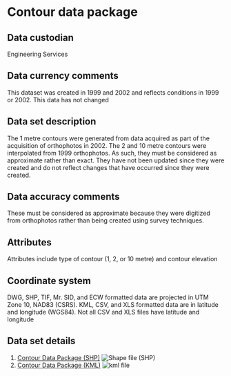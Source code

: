 # Contour data package
## Data custodian
Engineering Services

## Data currency comments
This dataset was created in 1999 and 2002 and reflects conditions in 1999 or
2002. This data has not changed

##  Data set description
The 1 metre contours were generated from data acquired as part of the
acquisition of orthophotos in 2002. The 2 and 10 metre contours were
interpolated from 1999 orthophotos. As such, they must be considered as
approximate rather than exact. They have not been updated since they were
created and do not reflect changes that have occurred since they were created.

## Data accuracy comments
These must be considered as approximate because they were digitized from
orthophotos rather than being created using survey techniques.

## Attributes
Attributes include type of contour (1, 2, or 10 metre) and contour elevation

## Coordinate system
DWG, SHP, TIF, Mr. SID, and ECW formatted data are projected in UTM Zone 10,
NAD83 (CSRS). KML, CSV, and XLS formatted data are in latitude and longitude
(WGS84). Not all CSV and XLS files have latitude and longitude

## Data set details
  1. [Contour Data Package (SHP)](ftp://webftp.vancouver.ca/OpenData/shape/shape_contour_lines.zip) ![Shape file \(SHP\)](../images/icon_shape.jpg)
  2. [Contour Data Package (KML)](../download/kml/kml_contour_lines.zip) ![kml file](../images/Icon_kml.gif)

